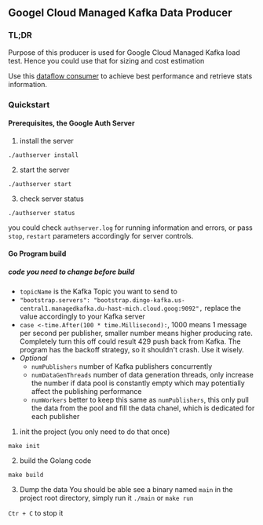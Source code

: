 ## Googel Cloud Managed Kafka Data Producer

### TL;DR
Purpose of this producer is used for Google Cloud Managed Kafka load test. Hence you could use that for sizing and cost estimation

Use this [dataflow consumer](https://github.com/cloudymoma/managedkafka-dataflow) to achieve best performance and retrieve stats information.

### Quickstart

#### Prerequisites, the Google Auth Server 

1. install the server

```shell
./authserver install
```

2. start the server

```shell
./authserver start
```

3. check server status

```shell
./authserver status
```

you could check `authserver.log` for running information and errors, or pass
`stop`, `restart` parameters accordingly for server controls.

#### Go Program build

##### code you need to change before build 

- `topicName` is the Kafka Topic you want to send to
- `"bootstrap.servers": "bootstrap.dingo-kafka.us-central1.managedkafka.du-hast-mich.cloud.goog:9092",` replace the value accordingly to your Kafka server
- `case <-time.After(100 * time.Millisecond):`, 1000 means 1 message per second per publisher, smaller number means higher producing rate. Completely turn this off could result 429 push back from Kafka. The program has the backoff strategy, so it shouldn't crash. Use it wisely.
- *Optional*
  - `numPublishers` number of Kafka publishers concurrently
  - `numDataGenThreads` number of data generation threads, only increase the number if data pool is constantly empty which may potentially affect the publishing performance
  - `numWorkers` better to keep this same as `numPublishers`, this only pull the data from the pool and fill the data chanel, which is dedicated for each publisher

1. init the project (you only need to do that once)

```shell
make init
```

2. build the Golang code

```shell
make build
```

3. Dump the data
You should be able see a binary named `main` in the project root directory,
simply run it `./main` or `make run` 

`Ctr + C` to stop it

